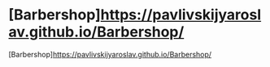 # [Barbershop]https://pavlivskijyaroslav.github.io/Barbershop/
[Barbershop]https://pavlivskijyaroslav.github.io/Barbershop/
